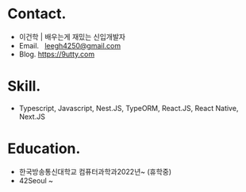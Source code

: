 # Contact.
- 이건학 | 배우는게 재밌는 신입개발자
- Email.   leegh4250@gmail.com
- Blog.    https://9utty.com

# Skill.
- Typescript, Javascript, Nest.JS, TypeORM, React.JS, React Native, Next.JS

# Education.
- 한국방송통신대학교
   컴퓨터과학과2022년~ (휴학중)
- 42Seoul ~ 
